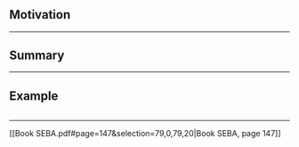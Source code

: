 #

>

## Motivation

---

## Summary

---

## Example

```js

```

---


[[Book SEBA.pdf#page=147&selection=79,0,79,20|Book SEBA, page 147]]
